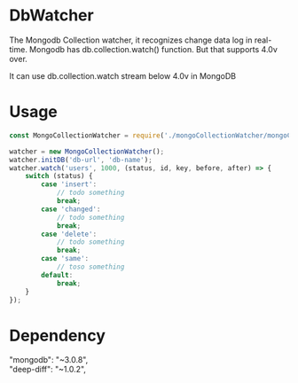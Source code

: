 # DbWatcher
The Mongodb Collection watcher, it recognizes change data log in real-time. Mongodb has db.collection.watch() function. But that supports 4.0v over.  

It can use db.collection.watch stream below 4.0v in MongoDB

# Usage 
```javascript
const MongoCollectionWatcher = require('./mongoCollectionWatcher/mongoCollectionWatcher.js');

watcher = new MongoCollectionWatcher();
watcher.initDB('db-url', 'db-name');
watcher.watch('users', 1000, (status, id, key, before, after) => {
    switch (status) {
        case 'insert':
            // todo something
            break;
        case 'changed':
            // todo something
            break;
        case 'delete':
            // todo something
            break;
        case 'same':
            // toso something
        default:
            break;
    }
});
```

# Dependency
"mongodb": "~3.0.8",  
"deep-diff": "~1.0.2",  
